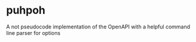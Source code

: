 # puhpoh

A not pseudocode implementation of the OpenAPI with a helpful command line parser for options